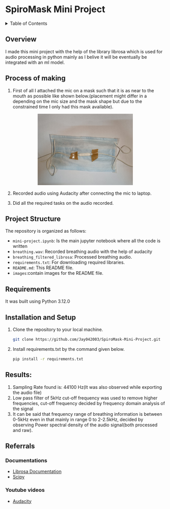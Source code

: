 # SpiroMask Mini Project
<!-- TABLE OF CONTENTS -->
<details>
  <summary>Table of Contents</summary>
  <ol>
    <li>
      <a href="#overview">Overview</a>
    </li>
    <li>
      <a href="#process-of-making">Process of making</a>
    </li>
    <li>
      <a href="#project-structure">Project Structure</a>
    </li>
    <li><a href="#requirements">Requirements</a></li>
    <li><a href="#installation-and-setupInstallation and Setup">Installation and Setup</a></li>
    <li><a href="#results">Results</a></li>
    <li><a href="#referrals">Referrals</a></li>
    
  </ol>
</details>

## Overview
I made this mini project with the help of the library librosa which is used for audio processing in python mainly as I belive it will be eventually be integrated with an ml model.

## Process of making
1. First of all I attached the mic on a mask such that it is as near to the mouth as possible like shown below.(placement might differ in a depending on the mic size and the mask shape but due to the constrained time I only had this mask available). 
<div style="text-align:center;">
    <img src="images/mask1.jpeg" alt="Mask" width="300">
</div>

2. Recorded audio using Audacity after connecting the mic to laptop.

3. Did all the required tasks on the audio recorded.

## Project Structure
The repository is organized as follows:
- `mini-project.ipynb`: Is the main jupyter notebook where all the code is written
- `breathing.wav`: Recorded breathing audio with the help of audacity
- `breathing_filtered_librosa`: Processed breathing audio.
- `requirements.txt`: For downloading required libraries.
- `README.md`: This README file.
- `images`:contain images for the README file.
## Requirements
It was built using Python 3.12.0

## Installation and Setup
1. Clone the repository to your local machine.
   ```sh
   git clone https://github.com/Jay042003/SpiroMask-Mini-Project.git
   ```
2. Install requirements.txt by the command given below.
    ```sh
    pip install -r requirements.txt
    ```
## Results:

1. Sampling Rate found is: 44100 Hz(It was also observed while exporting the audio file)
2. Low pass filter of 5kHz cut-off frequency was used to remove higher frequencies, cut-off frequency decided by frequency domain analysis of the signal
3. It can be said that frequency range of breathing information is between 0-5kHz even in that mainly in range 0 to 2-2.5kHz, decided by observing Power spectral density of the audio signal(both processed and raw).

## Referrals

### Documentations
- [Librosa Documentation](https://librosa.org/doc/latest/index.html)
- [Scipy](https://docs.scipy.org/doc/scipy/)
### Youtube videos
- [Audacity](https://youtu.be/IXoGmyzNZOY?si=WaCChGUzmqgyTXKf)
